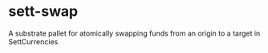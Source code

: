 # sett-swap
A substrate pallet for atomically swapping funds from an origin to a target in SettCurrencies
